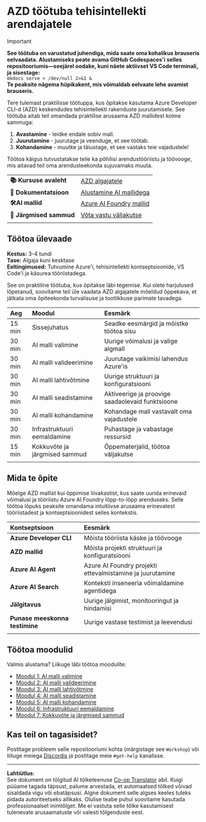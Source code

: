 <!--
CO_OP_TRANSLATOR_METADATA:
{
  "original_hash": "1a87eaee8309cd74837981fdc6834dd9",
  "translation_date": "2025-10-11T15:42:33+00:00",
  "source_file": "workshop/docs/index.md",
  "language_code": "et"
}
-->
# AZD töötuba tehisintellekti arendajatele

> [!IMPORTANT]  
> **See töötuba on varustatud juhendiga, mida saate oma kohalikus brauseris eelvaadata. Alustamiseks peate avama GitHub Codespaces'i selles repositooriumis—seejärel oodake, kuni näete aktiivset VS Code terminali, ja sisestage:**  
> `mkdocs serve > /dev/null 2>&1 &`  
> **Te peaksite nägema hüpikakent, mis võimaldab eelvaate lehe avamist brauseris.**

Tere tulemast praktilisse töötuppa, kus õpitakse kasutama Azure Developer CLI-d (AZD) keskendudes tehisintellekti rakenduste juurutamisele. See töötuba aitab teil omandada praktilise arusaama AZD mallidest kolme sammuga:

1. **Avastamine** - leidke endale sobiv mall.
1. **Juurutamine** - juurutage ja veenduge, et see töötab.
1. **Kohandamine** - muutke ja täiustage, et see vastaks teie vajadustele!

Töötoa käigus tutvustatakse teile ka põhilisi arendustööriistu ja töövooge, mis aitavad teil oma arendusteekonda sujuvamaks muuta.

| | | 
|:---|:---|
| **📚 Kursuse avaleht**| [AZD algajatele](../README.md)|
| **📖 Dokumentatsioon** | [Alustamine AI mallidega](https://learn.microsoft.com/en-us/azure/ai-foundry/how-to/develop/ai-template-get-started)|
| **🛠️AI mallid** | [Azure AI Foundry mallid](https://ai.azure.com/templates) |
|**🚀 Järgmised sammud** | [Võta vastu väljakutse](../../../../workshop/docs) |
| | |

## Töötoa ülevaade

**Kestus:** 3-4 tundi  
**Tase:** Algaja kuni kesktase  
**Eeltingimused:** Tutvumine Azure'i, tehisintellekti kontseptsioonide, VS Code'i ja käsurea tööriistadega.

See on praktiline töötuba, kus õpitakse läbi tegemise. Kui olete harjutused lõpetanud, soovitame teil üle vaadata AZD algajatele mõeldud õppekava, et jätkata oma õpiteekonda turvalisuse ja tootlikkuse parimate tavadega.

| Aeg | Moodul  | Eesmärk |
|:---|:---|:---|
| 15 min | Sissejuhatus | Seadke eesmärgid ja mõistke töötoa sisu |
| 30 min | AI malli valimine | Uurige võimalusi ja valige algmall | 
| 30 min | AI malli valideerimine | Juurutage vaikimisi lahendus Azure'is |
| 30 min | AI malli lahtivõtmine | Uurige struktuuri ja konfiguratsiooni |
| 30 min | AI malli seadistamine | Aktiveerige ja proovige saadaolevaid funktsioone |
| 30 min | AI malli kohandamine | Kohandage mall vastavalt oma vajadustele |
| 30 min | Infrastruktuuri eemaldamine | Puhastage ja vabastage ressursid |
| 15 min | Kokkuvõte ja järgmised sammud | Õppematerjalid, töötoa väljakutse |
| | |

## Mida te õpite

Mõelge AZD mallist kui õppimise liivakastist, kus saate uurida erinevaid võimalusi ja tööriistu Azure AI Foundry lõpp-to-lõpp arenduseks. Selle töötoa lõpuks peaksite omandama intuitiivse arusaama erinevatest tööriistadest ja kontseptsioonidest selles kontekstis.

| Kontseptsioon  | Eesmärk |
|:---|:---|
| **Azure Developer CLI** | Mõista tööriista käske ja töövooge |
| **AZD mallid**| Mõista projekti struktuuri ja konfiguratsiooni |
| **Azure AI Agent**| Azure AI Foundry projekti ettevalmistamine ja juurutamine |
| **Azure AI Search**| Konteksti inseneeria võimaldamine agentidega |
| **Jälgitavus**| Uurige jälgimist, monitooringut ja hindamisi |
| **Punase meeskonna testimine**| Uurige vastase testimist ja leevendusi |
| | |

## Töötoa moodulid

Valmis alustama? Liikuge läbi töötoa moodulite:

- [Moodul 1: AI malli valimine](instructions/1-Select-AI-Template.md)
- [Moodul 2: AI malli valideerimine](instructions/2-Validate-AI-Template.md) 
- [Moodul 3: AI malli lahtivõtmine](instructions/3-Deconstruct-AI-Template.md)
- [Moodul 4: AI malli seadistamine](instructions/4-Configure-AI-Template.md)
- [Moodul 5: AI malli kohandamine](instructions/5-Customize-AI-Template.md)
- [Moodul 6: Infrastruktuuri eemaldamine](instructions/6-Teardown-Infrastructure.md)
- [Moodul 7: Kokkuvõte ja järgmised sammud](instructions/7-Wrap-up.md)

## Kas teil on tagasisidet?

Postitage probleem selle repositooriumi kohta (märgistage see `Workshop`) või liituge meiega [Discordis](https://aka.ms/foundry/discord) ja postitage meie `#get-help` kanalisse.

---

**Lahtiütlus**:  
See dokument on tõlgitud AI tõlketeenuse [Co-op Translator](https://github.com/Azure/co-op-translator) abil. Kuigi püüame tagada täpsust, palume arvestada, et automaatsed tõlked võivad sisaldada vigu või ebatäpsusi. Algne dokument selle algses keeles tuleks pidada autoriteetseks allikaks. Olulise teabe puhul soovitame kasutada professionaalset inimtõlget. Me ei vastuta selle tõlke kasutamisest tulenevate arusaamatuste või valesti tõlgenduste eest.